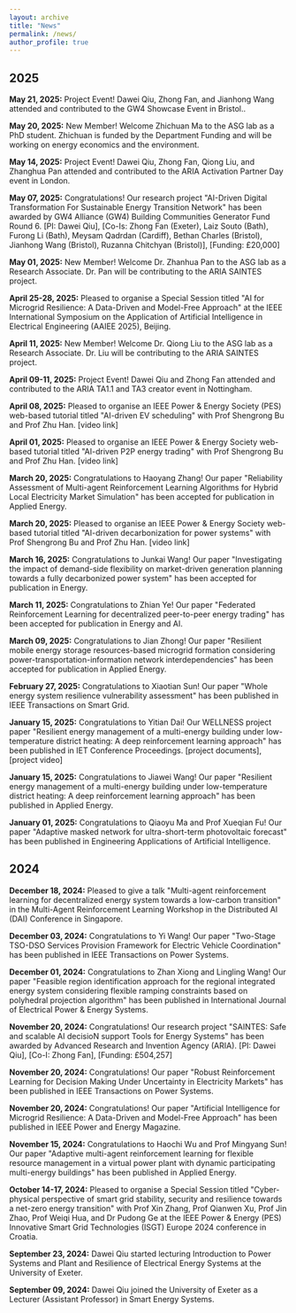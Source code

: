 ```yaml
---
layout: archive
title: "News"
permalink: /news/
author_profile: true
---
```

## 2025

**May 21, 2025:** Project Event! Dawei Qiu, Zhong Fan, and Jianhong Wang attended and contributed to the GW4 Showcase Event in Bristol..

**May 20, 2025:** New Member! Welcome Zhichuan Ma to the ASG lab as a PhD student. Zhichuan is funded by the Department Funding and will be working on energy economics and the environment.

**May 14, 2025:** Project Event! Dawei Qiu, Zhong Fan, Qiong Liu, and Zhanghua Pan attended and contributed to the ARIA Activation Partner Day event in London.

**May 07, 2025:** Congratulations! Our research project "AI-Driven Digital Transformation For Sustainable Energy Transition Network" has been awarded by GW4 Alliance (GW4) Building Communities Generator Fund Round 6. [PI: Dawei Qiu], [Co-Is: Zhong Fan (Exeter), Laiz Souto (Bath), Furong Li (Bath), Meysam Qadrdan (Cardiff), Bethan Charles (Bristol), Jianhong Wang (Bristol), Ruzanna Chitchyan (Bristol)], [Funding: £20,000]

**May 01, 2025:** New Member! Welcome Dr. Zhanhua Pan to the ASG lab as a Research Associate. Dr. Pan will be contributing to the ARIA SAINTES project.

**April 25-28, 2025:** Pleased to organise a Special Session titled "AI for Microgrid Resilience: A Data-Driven and Model-Free Approach" at the IEEE International Symposium on the Application of Artificial Intelligence in Electrical Engineering (AAIEE 2025), Beijing.

**April 11, 2025:** New Member! Welcome Dr. Qiong Liu to the ASG lab as a Research Associate. Dr. Liu will be contributing to the ARIA SAINTES project.

**April 09-11, 2025:** Project Event! Dawei Qiu and Zhong Fan attended and contributed to the ARIA TA1.1 and TA3 creator event in Nottingham.

**April 08, 2025:** Pleased to organise an IEEE Power & Energy Society (PES) web-based tutorial titled "AI-driven EV scheduling" with Prof Shengrong Bu and Prof Zhu Han. [video link]

**April 01, 2025:** Pleased to organise an IEEE Power & Energy Society web-based tutorial titled "AI-driven P2P energy trading" with Prof Shengrong Bu and Prof Zhu Han. [video link]

**March 20, 2025:** Congratulations to Haoyang Zhang! Our paper "Reliability Assessment of Multi-agent Reinforcement Learning Algorithms for Hybrid Local Electricity Market Simulation" has been accepted for publication in Applied Energy.

**March 20, 2025:** Pleased to organise an IEEE Power & Energy Society web-based tutorial titled "AI-driven decarbonization for power systems" with Prof Shengrong Bu and Prof Zhu Han. [video link]

**March 16, 2025:** Congratulations to Junkai Wang! Our paper "Investigating the impact of demand-side flexibility on market-driven generation planning towards a fully decarbonized power system" has been accepted for publication in Energy.

**March 11, 2025:** Congratulations to Zhian Ye! Our paper "Federated Reinforcement Learning for decentralized peer-to-peer energy trading" has been accepted for publication in Energy and AI.

**March 09, 2025:** Congratulations to Jian Zhong! Our paper "Resilient mobile energy storage resources-based microgrid formation considering power-transportation-information network interdependencies" has been accepted for publication in Applied Energy.

**February 27, 2025:** Congratulations to Xiaotian Sun! Our paper "Whole energy system resilience vulnerability assessment" has been published in IEEE Transactions on Smart Grid.

**January 15, 2025:** Congratulations to Yitian Dai! Our WELLNESS project paper "Resilient energy management of a multi-energy building under low-temperature district heating: A deep reinforcement learning approach" has been published in IET Conference Proceedings. [project documents], [project video]

**January 15, 2025:** Congratulations to Jiawei Wang! Our paper "Resilient energy management of a multi-energy building under low-temperature district heating: A deep reinforcement learning approach" has been published in Applied Energy.

**January 01, 2025:** Congratulations to Qiaoyu Ma and Prof Xueqian Fu! Our paper "Adaptive masked network for ultra-short-term photovoltaic forecast" has been published in Engineering Applications of Artificial Intelligence.

## 2024

**December 18, 2024:** Pleased to give a talk "Multi-agent reinforcement learning for decentralized energy system towards a low-carbon transition" in the Multi-Agent Reinforcement Learning Workshop in the Distributed AI (DAI) Conference in Singapore.

**December 03, 2024:** Congratulations to Yi Wang! Our paper "Two-Stage TSO-DSO Services Provision Framework for Electric Vehicle Coordination" has been published in IEEE Transactions on Power Systems.

**December 01, 2024:** Congratulations to Zhan Xiong and Lingling Wang! Our paper "Feasible region identification approach for the regional integrated energy system considering flexible ramping constraints based on polyhedral projection algorithm" has been published in International Journal of Electrical Power & Energy Systems.

**November 20, 2024:** Congratulations! Our research project "SAINTES: Safe and scalable AI decisioN support Tools for Energy Systems" has been awarded by Advanced Research and Invention Agency (ARIA). [PI: Dawei Qiu], [Co-I: Zhong Fan], [Funding: £504,257]

**November 20, 2024:** Congratulations! Our paper "Robust Reinforcement Learning for Decision Making Under Uncertainty in Electricity Markets" has been published in IEEE Transactions on Power Systems.

**November 20, 2024:** Congratulations! Our paper "Artificial Intelligence for Microgrid Resilience: A Data-Driven and Model-Free Approach" has been published in IEEE Power and Energy Magazine.

**November 15, 2024:** Congratulations to Haochi Wu and Prof Mingyang Sun! Our paper "Adaptive multi-agent reinforcement learning for flexible resource management in a virtual power plant with dynamic participating multi-energy buildings" has been published in Applied Energy.

**October 14-17, 2024:** Pleased to organise a Special Session titled "Cyber-physical perspective of smart grid stability, security and resilience towards a net-zero energy transition" with Prof Xin Zhang, Prof Qianwen Xu, Prof Jin Zhao, Prof Weiqi Hua, and Dr Pudong Ge at the IEEE Power & Energy (PES) Innovative Smart Grid Technologies (ISGT) Europe 2024 conference in Croatia.

**September 23, 2024:** Dawei Qiu started lecturing Introduction to Power Systems and Plant and Resilience of Electrical Energy Systems at the University of Exeter.

**September 09, 2024:** Dawei Qiu joined the University of Exeter as a Lecturer (Assistant Professor) in Smart Energy Systems.
